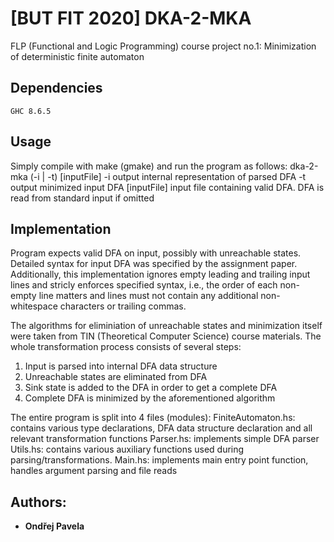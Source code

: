 # [BUT FIT 2020] DKA-2-MKA
FLP (Functional and Logic Programming) course project no.1:
Minimization of deterministic finite automaton

## Dependencies
```
GHC 8.6.5
```

## Usage
Simply compile with make (gmake) and run the program as follows:
dka-2-mka (-i | -t) [inputFile]
    -i            output internal representation of parsed DFA
    -t            output minimized input DFA
    [inputFile]   input file containing valid DFA. DFA is read
                  from standard input if omitted

## Implementation
Program expects valid DFA on input, possibly with unreachable states.
Detailed syntax for input DFA was specified by the assignment paper.
Additionally, this implementation ignores empty leading and trailing 
input lines and stricly enforces specified syntax, i.e.,
the order of each non-empty line matters and lines must not contain
any additional non-whitespace characters or trailing commas.

The algorithms for eliminiation of unreachable states and minimization
itself were taken from TIN (Theoretical Computer Science) course materials.
The whole transformation process consists of several steps:
1. Input is parsed into internal DFA data structure
2. Unreachable states are eliminated from DFA
3. Sink state is added to the DFA in order to get a complete DFA
4. Complete DFA is minimized by the aforementioned algorithm

The entire program is split into 4 files (modules):
    FiniteAutomaton.hs: contains various type declarations,
        DFA data structure declaration and all relevant transformation functions
    Parser.hs: implements simple DFA parser
    Utils.hs: contains various auxiliary functions used during parsing/transformations.
    Main.hs: implements main entry point function, handles argument parsing and file reads

## Authors:

* **Ondřej Pavela**
